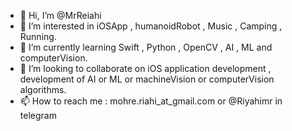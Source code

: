 - 👋 Hi, I’m @MrReiahi
- 👀 I’m interested in iOSApp , humanoidRobot , Music , Camping , Running.
- 🌱 I’m currently learning Swift , Python , OpenCV , AI , ML and computerVision.
- 💞️ I’m looking to collaborate on iOS application development , development of AI or ML or machineVision or computerVision algorithms.
- 📫 How to reach me : mohre.riahi_at_gmail.com or @Riyahimr in telegram

<!---
MrReiahi/MrReiahi is a ✨ special ✨ repository because its `README.md` (this file) appears on your GitHub profile.
You can click the Preview link to take a look at your changes.
--->
